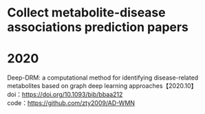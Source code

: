 # Collect metabolite-disease associations  prediction papers

# 2020  
Deep-DRM: a computational method for identifying disease-related metabolites based on graph deep learning approaches【2020.10】  
doi：https://doi.org/10.1093/bib/bbaa212  
code：https://github.com/zty2009/AD-WMN  


